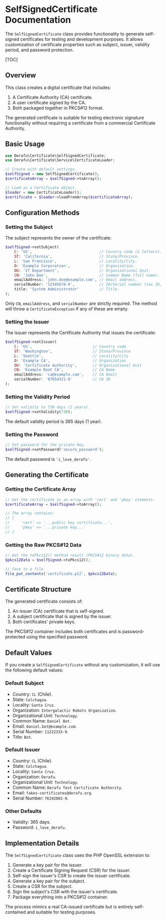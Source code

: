 # SelfSignedCertificate Documentation

The `SelfSignedCertificate` class provides functionality to generate self-signed certificates for testing and development purposes. It allows customization of certificate properties such as subject, issuer, validity period, and password protection.

[TOC]

## Overview

This class creates a digital certificate that includes:

1. A Certificate Authority (CA) certificate.
2. A user certificate signed by the CA.
3. Both packaged together in PKCS#12 format.

The generated certificate is suitable for testing electronic signature functionality without requiring a certificate from a commercial Certificate Authority.

## Basic Usage

```php
use Derafu\Certificate\SelfSignedCertificate;
use Derafu\Certificate\Service\CertificateLoader;

// Create with default settings.
$selfSigned = new SelfSignedCertificate();
$certificateArray = $selfSigned->toArray();

// Load as a Certificate object.
$loader = new CertificateLoader();
$certificate = $loader->loadFromArray($certificateArray);
```

## Configuration Methods

### Setting the Subject

The subject represents the owner of the certificate:

```php
$selfSigned->setSubject(
    C: 'US',                              // Country code (2 letters).
    ST: 'California',                     // State/Province.
    L: 'San Francisco',                   // Locality/City.
    O: 'Example Corporation',             // Organization.
    OU: 'IT Department',                  // Organizational Unit.
    CN: 'John Doe',                       // Common Name (full name).
    emailAddress: 'john.doe@example.com', // Email address.
    serialNumber: '12345678-9',           // ID/Serial number (tax ID, etc.).
    title: 'System Administrator'         // Title.
);
```

Only `CN`, `emailAddress`, and `serialNumber` are strictly required. The method will throw a `CertificateException` if any of these are empty.

### Setting the Issuer

The issuer represents the Certificate Authority that issues the certificate:

```php
$selfSigned->setIssuer(
    C: 'US',                           // Country code
    ST: 'Washington',                  // State/Province
    L: 'Seattle',                      // Locality/City
    O: 'Example CA',                   // Organization
    OU: 'Certificate Authority',       // Organizational Unit
    CN: 'Example Root CA',             // CA Name
    emailAddress: 'ca@example.com',    // CA Email
    serialNumber: '87654321-0'         // CA ID
);
```

### Setting the Validity Period

```php
// Set validity to 730 days (2 years).
$selfSigned->setValidity(730);
```

The default validity period is 365 days (1 year).

### Setting the Password

```php
// Set password for the private key.
$selfSigned->setPassword('secure_password');
```

The default password is `'i_love_derafu'`.

## Generating the Certificate

### Getting the Certificate Array

```php
// Get the certificate as an array with 'cert' and 'pkey' elements.
$certificateArray = $selfSigned->toArray();

// The array contains:
// [
//     'cert' => '...public key certificate...',
//     'pkey' => '...private key...'
// ]
```

### Getting the Raw PKCS#12 Data

```php
// Get the toPkcs12() method result (PKCS#12 binary data).
$pkcs12Data = $selfSigned->toPkcs12();

// Save to a file.
file_put_contents('certificate.p12', $pkcs12Data);
```

## Certificate Structure

The generated certificate consists of:

1. An issuer (CA) certificate that is self-signed.
2. A subject certificate that is signed by the issuer.
3. Both certificates' private keys.

The PKCS#12 container includes both certificates and is password-protected using the specified password.

## Default Values

If you create a `SelfSignedCertificate` without any customization, it will use the following default values:

### Default Subject

- Country: `CL` (Chile).
- State: `Colchagua`.
- Locality: `Santa Cruz`.
- Organization: `Intergalactic Robots Organization`.
- Organizational Unit: `Technology`.
- Common Name: `Daniel Bot`.
- Email: `daniel.bot@example.com`.
- Serial Number: `11222333-9`.
- Title: `Bot`.

### Default Issuer

- Country: `CL` (Chile).
- State: `Colchagua`.
- Locality: `Santa Cruz`.
- Organization: `Derafu`.
- Organizational Unit: `Technology`.
- Common Name: `Derafu Test Certificate Authority`.
- Email: `fakes-certificates@derafu.org`.
- Serial Number: `76192083-9`.

### Other Defaults

- Validity: 365 days.
- Password: `i_love_derafu`.

## Implementation Details

The `SelfSignedCertificate` class uses the PHP OpenSSL extension to:

1. Generate a key pair for the issuer.
2. Create a Certificate Signing Request (CSR) for the issuer.
3. Self-sign the issuer's CSR to create the issuer certificate.
4. Generate a key pair for the subject.
5. Create a CSR for the subject.
6. Sign the subject's CSR with the issuer's certificate.
7. Package everything into a PKCS#12 container.

The process mimics a real CA-issued certificate but is entirely self-contained and suitable for testing purposes.
